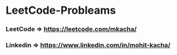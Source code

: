# LeetCode-Probleams

### LeetCode => https://leetcode.com/mkacha/

### Linkedin => https://www.linkedin.com/in/mohit-kacha/
